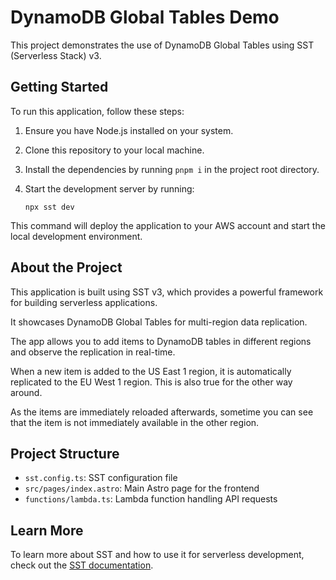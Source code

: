 # DynamoDB Global Tables Demo

This project demonstrates the use of DynamoDB Global Tables using SST (Serverless Stack) v3.

## Getting Started

To run this application, follow these steps:

1. Ensure you have Node.js installed on your system.
2. Clone this repository to your local machine.
3. Install the dependencies by running `pnpm i` in the project root directory.
4. Start the development server by running:

   ```
   npx sst dev
   ```

This command will deploy the application to your AWS account and start the local development environment.

## About the Project

This application is built using SST v3, which provides a powerful framework for building serverless applications.

It showcases DynamoDB Global Tables for multi-region data replication.

The app allows you to add items to DynamoDB tables in different regions and observe the replication in real-time.

When a new item is added to the US East 1 region, it is automatically replicated to the EU West 1 region.
This is also true for the other way around.

As the items are immediately reloaded afterwards, sometime you can see that the item is not immediately available in the other region.


## Project Structure

- `sst.config.ts`: SST configuration file
- `src/pages/index.astro`: Main Astro page for the frontend
- `functions/lambda.ts`: Lambda function handling API requests

## Learn More

To learn more about SST and how to use it for serverless development, check out the [SST documentation](https://docs.sst.dev/).
